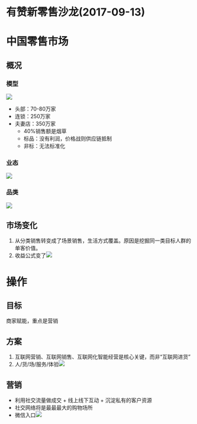 # 有赞新零售沙龙(2017-09-13)

# 中国零售市场
## 概况
### 模型
![](https://me.wangyaqi.cn/s/new-retail/model.png)
* 头部：70-80万家
* 连锁：250万家
* 夫妻店：350万家
  * 40%销售额是烟草
  * 标品：没有利润，价格战则供应链抵制
  * 非标：无法标准化

### 业态
![](/s/sale/biz.png)

### 品类
![](/s/sale/category.png)

## 市场变化
1. 从分类销售转变成了场景销售，生活方式覆盖。原因是挖掘同一类目标人群的单客价值。
1. 收益公式变了![](https://me.wangyaqi.cn/s/new-retail/earning.png)

# 操作
## 目标
商家赋能，重点是营销

## 方案
1. 互联网营销、互联网销售、互联网化智能经营是核心关键，而非“互联网进货”
1. 人/货/场/服务/体验![](https://me.wangyaqi.cn/s/new-retail/人货场.png)

## 营销
* 利用社交流量做成交 + 线上线下互动 + 沉淀私有的客户资源
* 社交网络将是最最最大的购物场所
* 微信入口![](https://me.wangyaqi.cn/s/new-retail/weixin_mkt.png)
